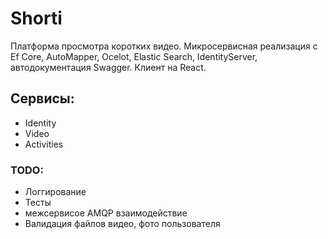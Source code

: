 # Shorti
Платформа просмотра коротких видео. Микросервисная реализация с Ef Core, AutoMapper, Ocelot, Elastic Search, IdentityServer, автодокументация Swagger. Клиент на React.

## Сервисы:
* Identity
* Video
* Activities

### TODO:
* Логгирование
* Тесты
* межсервисое AMQP взаимодействие
* Валидация файлов видео, фото пользователя